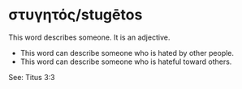 # στυγητός/stugētos
This word describes someone. It is an adjective.

* This word can describe someone who is hated by other people.
* This word can describe someone who is hateful toward others.

See: Titus 3:3
